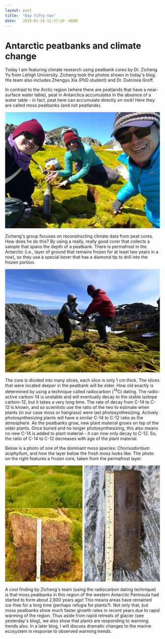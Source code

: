 ```yaml
---
layout: post
title:  "Day fifty-two"
date:   2019-01-24 12:37:39 -0600
---
```

# Antarctic peatbanks and climate change
Today I am featuring climate research using peatbank cores by Dr. Zicheng Yu from Lehigh University. Zicheng took the photos shown in today's blog. His team also includes Zhengyu Xia (PhD student) and Dr. Dulcinea Groff.

In contrast to the Arctic region (where there are peatlands that have a near-surface water table), peat in Antarctica accumulates in the absence of a water table - in fact, peat here can accumulate directly on rock! Here they are called moss peatbanks (and not peatlands).

![Zicheng's team](/assets/blog_photos/190124/IMG_4562.jpg)

Zicheng's group focuses on reconstructing climate data from peat cores. How does he do this? By using a really, really good corer that collects a sample that spans the depth of a peatbank. There is permafrost in the Antarctic (i.e., layer of ground that remains frozen for at least two years in a row), so they use a special borer that has a diamond tip to drill into the frozen portion.

![Peat core drilling](/assets/blog_photos/190124/ANT19_1082.jpg)

The core is divided into many slices, each slice is only 1 cm thick. The slices that were located deeper in the peatbank will be older. How old exactly is determined by using a technique called radiocarbon (<sup>14</sup>C) dating. The radio-active carbon-14 is unstable and will eventually decay to the stable isotope carbon-12, but it takes a very long time. The rate of decay from C-14 to C-12 is known, and so scientists use the ratio of the two to estimate when plants (in our case moss or hairgrass) were last photosynthesizing. Actively photosynthesizing plants will have a similar C-14 to C-12 ratio as the atmosphere. As the peatbanks grow, new plant material grows on top of the older plants. Once buried and no longer photosynthesizing, this also means no new C-14 is added to plant material - it can now only decay to C-12. So, the ratio of C-14 to C-12 decreases with age of the plant material.

Below is a photo of one of the dominant moss species: *Chorisodontium aciphyllum*, and how the layer below the fresh moss looks like. The photo on the right features a frozen core, taken from the permafrost layer.

![Peat sample](/assets/blog_photos/190124/Peatcores.jpg)

A cool finding by Zicheng's team (using the radiocarbon dating technique) is that moss peatbanks in this region of the western Antarctic Peninsula had started to form about 2,800 years ago! This means areas have remained ice-free for a long time (perhaps refugia for plants?). Not only that, but moss peatbanks show much faster growth rates in recent years due to rapid warming of the region. Thus aside from rapid retreats of glacier (see yesterday's blog), we also show that plants are responding to warming trends also. In a later blog, I will discuss dramatic changes to the marine ecosystem in response to observed warming trends. 
